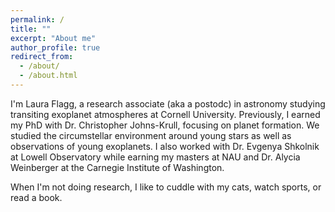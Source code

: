 ```yaml
---
permalink: /
title: ""
excerpt: "About me"
author_profile: true
redirect_from: 
  - /about/
  - /about.html
---
```

I'm Laura Flagg, a research associate (aka a postodc) in astronomy studying transiting exoplanet atmospheres at Cornell University.  Previously, I earned my PhD with Dr. Christopher Johns-Krull, focusing on planet formation.  We studied the circumstellar environment around young stars as well as observations of young exoplanets.  I also worked with Dr. Evgenya Shkolnik at Lowell Observatory while earning my masters at NAU and Dr. Alycia Weinberger at the Carnegie Institute of Washington.

When I'm not doing research, I like to cuddle with my cats, watch sports, or read a book.

